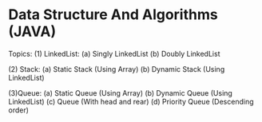 # Data Structure And Algorithms (JAVA)

Topics:
(1) LinkedList:
    (a) Singly LinkedList
    (b) Doubly LinkedList

(2) Stack:
    (a) Static Stack (Using Array)
    (b) Dynamic Stack (Using LinkedList)
    
(3)Queue:
    (a) Static Queue (Using Array)
    (b) Dynamic Queue (Using LinkedList)
    (c) Queue (With head and rear)
    (d) Priority Queue (Descending order)
